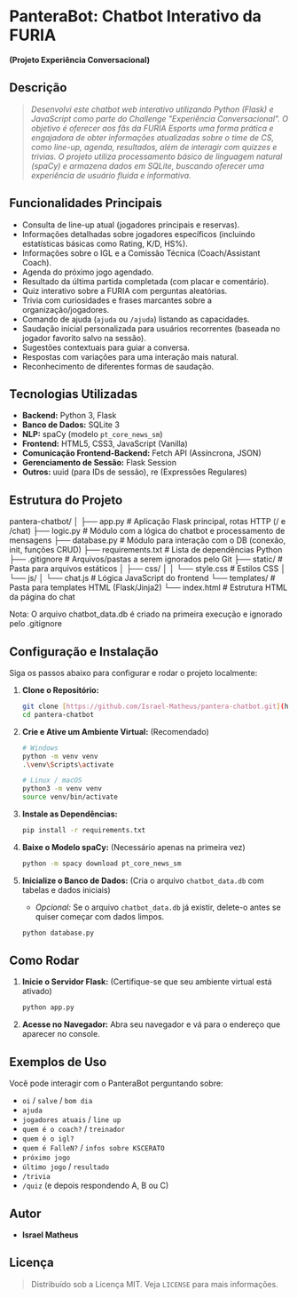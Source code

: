 # PanteraBot: Chatbot Interativo da FURIA

**(Projeto Experiência Conversacional)**

## Descrição

> *Desenvolvi este chatbot web interativo utilizando Python (Flask) e JavaScript como parte do Challenge "Experiência Conversacional". O objetivo é oferecer aos fãs da FURIA Esports uma forma prática e engajadora de obter informações atualizadas sobre o time de CS, como line-up, agenda, resultados, além de interagir com quizzes e trivias. O projeto utiliza processamento básico de linguagem natural (spaCy) e armazena dados em SQLite, buscando oferecer uma experiência de usuário fluida e informativa.*

## Funcionalidades Principais

* Consulta de line-up atual (jogadores principais e reservas).
* Informações detalhadas sobre jogadores específicos (incluindo estatísticas básicas como Rating, K/D, HS%).
* Informações sobre o IGL e a Comissão Técnica (Coach/Assistant Coach).
* Agenda do próximo jogo agendado.
* Resultado da última partida completada (com placar e comentário).
* Quiz interativo sobre a FURIA com perguntas aleatórias.
* Trivia com curiosidades e frases marcantes sobre a organização/jogadores.
* Comando de ajuda (`ajuda` ou `/ajuda`) listando as capacidades.
* Saudação inicial personalizada para usuários recorrentes (baseada no jogador favorito salvo na sessão).
* Sugestões contextuais para guiar a conversa.
* Respostas com variações para uma interação mais natural.
* Reconhecimento de diferentes formas de saudação.

## Tecnologias Utilizadas

* **Backend:** Python 3, Flask
* **Banco de Dados:** SQLite 3
* **NLP:** spaCy (modelo `pt_core_news_sm`)
* **Frontend:** HTML5, CSS3, JavaScript (Vanilla)
* **Comunicação Frontend-Backend:** Fetch API (Assíncrona, JSON)
* **Gerenciamento de Sessão:** Flask Session
* **Outros:** uuid (para IDs de sessão), re (Expressões Regulares)

## Estrutura do Projeto
pantera-chatbot/
│
├── app.py             # Aplicação Flask principal, rotas HTTP (/ e /chat)
├── logic.py           # Módulo com a lógica do chatbot e processamento de mensagens
├── database.py        # Módulo para interação com o DB (conexão, init, funções CRUD)
├── requirements.txt   # Lista de dependências Python
├── .gitignore         # Arquivos/pastas a serem ignorados pelo Git
├── static/            # Pasta para arquivos estáticos
│   ├── css/
│   │   └── style.css  # Estilos CSS
│   └── js/
│       └── chat.js    # Lógica JavaScript do frontend
└── templates/         # Pasta para templates HTML (Flask/Jinja2)
└── index.html     # Estrutura HTML da página do chat

Nota: O arquivo chatbot_data.db é criado na primeira execução e ignorado pelo .gitignore

## Configuração e Instalação

Siga os passos abaixo para configurar e rodar o projeto localmente:

1.  **Clone o Repositório:**
    ```bash
    git clone [https://github.com/Israel-Matheus/pantera-chatbot.git](https://github.com/Israel-Matheus/pantera-chatbot.git)
    cd pantera-chatbot
    ```
2.  **Crie e Ative um Ambiente Virtual:** (Recomendado)
    ```bash
    # Windows
    python -m venv venv
    .\venv\Scripts\activate

    # Linux / macOS
    python3 -m venv venv
    source venv/bin/activate
    ```
3.  **Instale as Dependências:**
    ```bash
    pip install -r requirements.txt
    ```

4.  **Baixe o Modelo spaCy:** (Necessário apenas na primeira vez)
    ```bash
    python -m spacy download pt_core_news_sm
    ```
5.  **Inicialize o Banco de Dados:** (Cria o arquivo `chatbot_data.db` com tabelas e dados iniciais)
    * *Opcional:* Se o arquivo `chatbot_data.db` já existir, delete-o antes se quiser começar com dados limpos.
    ```bash
    python database.py
    ```

## Como Rodar

1.  **Inicie o Servidor Flask:** (Certifique-se que seu ambiente virtual está ativado)
    ```bash
    python app.py
    ```
2.  **Acesse no Navegador:** Abra seu navegador e vá para o endereço que aparecer no console.

## Exemplos de Uso

Você pode interagir com o PanteraBot perguntando sobre:

* `oi` / `salve` / `bom dia`
* `ajuda`
* `jogadores atuais` / `line up`
* `quem é o coach?` / `treinador`
* `quem é o igl?`
* `quem é FalleN?` / `infos sobre KSCERATO`
* `próximo jogo`
* `último jogo` / `resultado`
* `/trivia`
* `/quiz` (e depois respondendo A, B ou C)

## Autor

* **Israel Matheus**

## Licença

> Distribuído sob a Licença MIT. Veja `LICENSE` para mais informações.

